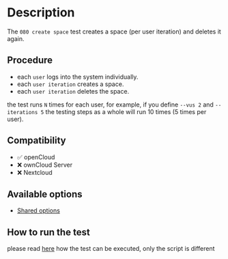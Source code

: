 # Description

The `080 create space` test creates a space (per user iteration) and deletes it again.


## Procedure

* each `user` logs into the system individually.
* each `user iteration` creates a space.
* each `user iteration` deletes the space.

the test runs `N` times for each user, for example, if you define `--vus 2` and `--iterations 5`
the testing steps as a whole will run 10 times (5 times per user).


## Compatibility

* :white_check_mark: openCloud
* :x: ownCloud Server
* :x: Nextcloud


## Available options

* [Shared options](/k6-tests/src/values/env)


## How to run the test

please read [here](/k6-tests/docs/run) how the test can be executed, only the script is different
